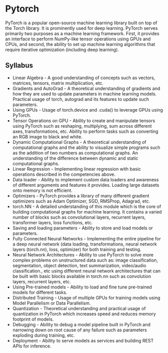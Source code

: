 # Pytorch

PyTorch is a popular open-source machine learning library built on top of the Torch library. It is prominently used for deep learning. PyTorch serves primarily two purposes as a machine learning framework. First, it provides an interface to perform NumPy-like tensor operations using GPUs and CPUs, and second, the ability to set up machine learning algorithms that require iterative optimization (including deep learning). 


## Syllabus

- Linear Algebra - A good understanding of concepts such as vectors, matrices, tensors, matrix multiplication, etc.
- Gradients and AutoGrad - A theoretical understanding of gradients and how they are used to update parameters in machine learning models. Practical usage of torch, autograd and its features to update such parameters.
- Using GPUs - Usage of torch.device and .cuda() to leverage GPUs using PyTorch.
- Tensor Operations on GPU - Ability to create and manipulate tensors using PyTorch such as reshaping, multiplying, sum across different axes, transformations, etc. Ability to perform tasks such as converting an RGB image to black and white.
- Dynamic Computational Graphs - A theoretical understanding of computational graphs and the ability to visualize simple programs such as the addition of two numbers as computational graphs. An understanding of the difference between dynamic and static computational graphs.
- Linear Regression - Implementing linear regression with basic operations described in the competencies above.
- Data loader - Ability to implement custom data loaders and awareness of different arguments and features it provides. Loading large datasets onto memory is not efficient. 
- Optimizers - PyTorch provides a library of many different gradient optimizers such as Adam Optimizer, SGD, RMSProp, Adagrad, etc.
- torch.NN - A detailed understanding of this module which is the core of building computational graphs for machine learning. It contains a varied number of blocks such as convolutional layers, recurrent layers, transformer layers, loss functions, etc.
- Saving and loading parameters - Ability to store and load models or parameters.
- Fully Connected Neural Networks - Implementing the entire pipeline for a deep neural network (data loading, transformations, neural network layers (torch.nn), loss, optimizer) for both training and testing.
- Neural Network Architectures - Ability to use PyTorch to solve more complex problems on unstructured data such as: image classification, segmentation, object detection, text summarization, video/audio classification., etc using different neural network architectures that can be built with basic blocks available in torch.nn such as convolution layers, recurrent layers, etc.
- Using Pre-trained models - Ability to load and fine tune pre-trained models for different tasks.
- Distributed Training - Usage of multiple GPUs for training models using Model Parallelism or Data Parallelism.
- Quantization - Theoretical understanding and practical usage of quantization in PyTorch which increases speed and reduces memory footprint of models.
- Debugging - Ability to debug a model pipeline built in PyTorch and narrowing down on root cause of any failure such as parameters exploding during training, etc.
- Deployment - Ability to serve models as services and building REST APIs for inference.
